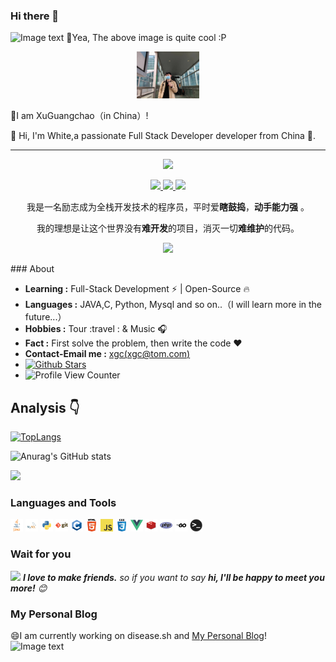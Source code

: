 ### Hi there 👋
![Image text](https://i.loli.net/2021/02/25/rZ1JknzALpsPITo.png)
👀Yea, The above image is quite cool :P  
<div align=center>
<img alt="Guangchao Xu" src="./img/tx.jpg" width=100 />
</div>

🌱I am XuGuangchao（in China）!   

👋 Hi, I'm White,a passionate Full Stack Developer developer from China 🚀. 

---------------------------------------------------------------------------------------------------------------------------------------------------------------------------------

<p align="center">
  <a href="https://github.com/CoderXGC">
    <img src="https://github-readme-stats.vercel.app/api?username=CoderXGC&count_private=true&show_icons=true&hide=contribs&include_all_commits=true&theme=vue" />
  </a>
</p>
<!-[![JellyDong's github stats](https://github-readme-stats.vercel.app/api?username=CoderXGC&show_icons=true&title_color=fff&icon_color=79ff97&text_color=9f9f9f&bg_color=151515)](https://github.com/CoderXGC)-->

<p align="center">
  <a href="https://gitee.com/coderxgc">
    <img src="https://img.shields.io/badge/🐴%20码云地址-brightness.svg" />
  </a>
  <a href="https://qm.qq.com/cgi-bin/qm/qr?k=liLbX72kpXdZCOpElCOChGPzTyabLxbO&jump_from=webapi">
    <img src="https://img.shields.io/badge/🐧%20加入Q群-brightness.svg" />
  </a>
  <a href="https://github.com/CoderXGC">
    <img src="https://komarev.com/ghpvc/?username=CoderXGC&color=brightgreen&label=👁%20Views" />
  </a>  
</p>


<p align="center">我是一名励志成为全栈开发技术的程序员，平时爱<b>瞎鼓捣</b>，<b>动手能力强</b> 。</p>

<p align="center">我的理想是让这个世界没有<b>难开发</b>的项目，消灭一切<b>难维护</b>的代码。</p>

<p align="center">
  <a href="https://github.com/Quyunshuo">
    <img src="https://raw.githubusercontent.com/nuhkoca/nuhkoca/output/github-contribution-grid-snake.svg" />
  </a>
</p>
### About

-  **Learning :** Full-Stack Development :zap: | Open-Source :fire:    
-  **Languages :** JAVA,C, Python, Mysql and so on..（I will learn more in the future...）
-  **Hobbies :** Tour :travel : & Music :headphones:
-  **Fact :** First solve the problem, then write the code :heart:
-  **Contact-Email me :** [xgc(xgc@tom.com)](mailto:xgc@tom.com)
-  [![Github Stars](https://img.shields.io/github/stars/syy11cn?color=faf408&label=github%20stars&logo=github)](https://github.com/CoderXGC)
-  ![Profile View Counter](https://komarev.com/ghpvc/?username=CoderXGC)


## Analysis :point_down:

[![TopLangs](https://github-readme-stats.vercel.app/api/top-langs/?username=CoderXGC&layout=compact)](https://github.com/anuraghazra/github-readme-stats)

![Anurag's GitHub stats](https://github-readme-stats.vercel.app/api?username=CoderXGC&show_icons=true&bg_color=30,e96443,904e95&title_color=fff&text_color=fff)

![](https://github-profile-trophy.vercel.app/?username=CoderXGC&theme=flat&column=7&margin-w=10)



### Languages and Tools
<code><img height="20" src="https://raw.githubusercontent.com/github/explore/80688e429a7d4ef2fca1e82350fe8e3517d3494d/topics/java/java.png"></code>
<code><img height="20" src="https://raw.githubusercontent.com/github/explore/80688e429a7d4ef2fca1e82350fe8e3517d3494d/topics/mysql/mysql.png"></code>
<code><img height="20" src="https://raw.githubusercontent.com/github/explore/80688e429a7d4ef2fca1e82350fe8e3517d3494d/topics/python/python.png"></code>
<code><img height="20" src="https://raw.githubusercontent.com/github/explore/80688e429a7d4ef2fca1e82350fe8e3517d3494d/topics/git/git.png"></code>
<code><img height="20" src="https://raw.githubusercontent.com/github/explore/80688e429a7d4ef2fca1e82350fe8e3517d3494d/topics/c/c.png"></code>
<code><img height="20" src="https://raw.githubusercontent.com/github/explore/80688e429a7d4ef2fca1e82350fe8e3517d3494d/topics/html/html.png"></code>
<code><img height="20" src="https://raw.githubusercontent.com/github/explore/80688e429a7d4ef2fca1e82350fe8e3517d3494d/topics/javascript/javascript.png"></code>
<code><img height="20" src="https://raw.githubusercontent.com/github/explore/80688e429a7d4ef2fca1e82350fe8e3517d3494d/topics/css/css.png"></code>
<code><img height="20" src="https://raw.githubusercontent.com/github/explore/80688e429a7d4ef2fca1e82350fe8e3517d3494d/topics/vue/vue.png"></code>
<code><img height="20" src="https://raw.githubusercontent.com/github/explore/80688e429a7d4ef2fca1e82350fe8e3517d3494d/topics/redis/redis.png"></code>
<code><img height="20" src="https://raw.githubusercontent.com/github/explore/80688e429a7d4ef2fca1e82350fe8e3517d3494d/topics/php/php.png"></code>
<code><img height="20" src="https://raw.githubusercontent.com/github/explore/80688e429a7d4ef2fca1e82350fe8e3517d3494d/topics/go/go.png"></code>
<code><img height="20" src="https://raw.githubusercontent.com/github/explore/80688e429a7d4ef2fca1e82350fe8e3517d3494d/topics/terminal/terminal.png"></code>

### Wait for you

<img src="https://media.giphy.com/media/LnQjpWaON8nhr21vNW/giphy.gif" width="60"> <em><b>I love to make friends.</b> so if you want to say <b>hi, I'll be happy to meet you more!</b> 😊</em>

### My Personal Blog 

😄I am currently working on disease.sh and [My Personal Blog](https://www.ylesb.com/)!  
![Image text](https://i.loli.net/2021/11/29/Rm1SX7JWPBEDsat.png)


<!--
**CODEXGC/CODEXGC** is a ✨ _special_ ✨ repository because its `README.md` (this file) appears on your GitHub profile.

Here are some ideas to get you started:

- 🔭 I’m currently working on ...
- 🌱 I’m currently learning ...
- 👯 I’m looking to collaborate on ...
- 🤔 I’m looking for help with ...
- 💬 Ask me about ...
- 📫 How to reach me: ...
-  Pronouns: ...
- ⚡ Fun fact: ...
-->
